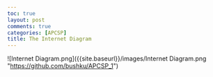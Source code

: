 ```yaml
---
toc: true
layout: post
comments: true
categories: [APCSP]
title: The Internet Diagram
---
```


![Internet Diagram.png]({{site.baseurl}}/images/Internet Diagram.png "https://github.com/bushku/APCSP_1")